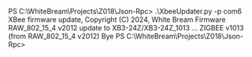PS C:\WhiteBream\Projects\Z018\Json-Rpc> .\XbeeUpdater.py -p com6
XBee firmware update, Copyright (C) 2024, White Bream
Firmware RAW_802_15_4 v2012 update to XB3-24Z/XB3-24Z_1013 ...
ZIGBEE v1013 (from RAW_802_15_4 v2012)
Bye
PS C:\WhiteBream\Projects\Z018\Json-Rpc>
